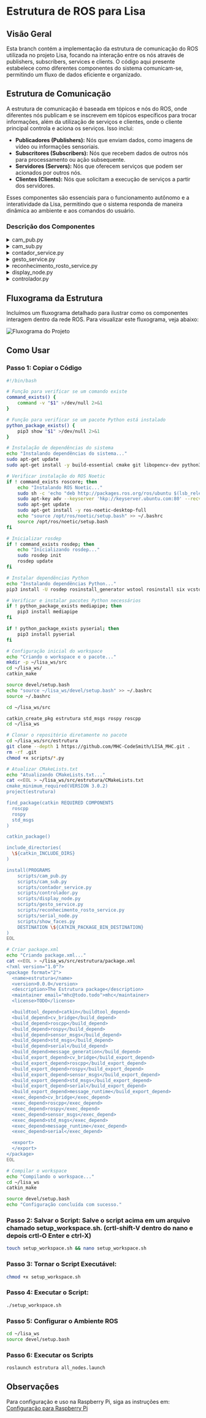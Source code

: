 # Estrutura de ROS para Lisa

## Visão Geral
Esta branch contém a implementação da estrutura de comunicação do ROS utilizada no projeto Lisa, focando na interação entre os nós através de publishers, subscribers, services e clients. O código aqui presente estabelece como diferentes componentes do sistema comunicam-se, permitindo um fluxo de dados eficiente e organizado.

## Estrutura de Comunicação
A estrutura de comunicação é baseada em tópicos e nós do ROS, onde diferentes nós publicam e se inscrevem em tópicos específicos para trocar informações, além da utilização de serviços e clientes, onde o cliente principal controla e aciona os serviços. Isso inclui:

- **Publicadores (Publishers):** Nós que enviam dados, como imagens de vídeo ou informações sensoriais.
- **Subscritores (Subscribers):** Nós que recebem dados de outros nós para processamento ou ação subsequente.
- **Servidores (Servers):** Nós que oferecem serviços que podem ser acionados por outros nós.
- **Clientes (Clients):** Nós que solicitam a execução de serviços a partir dos servidores.

Esses componentes são essenciais para o funcionamento autônomo e a interatividade da Lisa, permitindo que o sistema responda de maneira dinâmica ao ambiente e aos comandos do usuário.

### Descrição dos Componentes

<details>
<summary>cam_pub.py</summary>

#### cam_pub.py
Este script é responsável por capturar imagens da câmera e publicá-las no tópico `/Imagens`.

- **Função `publish_message()`:** Captura imagens da webcam e as publica no tópico `/Imagens`.
  - **`pub = rospy.Publisher('/Imagens', Image, queue_size=10)`:** Inicializa o publisher para o tópico `/Imagens`.
  - **`cap = cv2.VideoCapture(0)`:** Abre a webcam.
  - **`pub.publish(br.cv2_to_imgmsg(frame))`:** Converte a imagem de OpenCV para o formato ROS e publica.

[Veja o código completo aqui](https://github.com/seu_usuario/seu_repositorio/blob/main/src/estrutura/scripts/cam_pub.py)
</details>

<details>
<summary>cam_sub.py</summary>

#### cam_sub.py
Este script se inscreve no tópico `/Imagens` e exibe os frames de vídeo recebidos.

- **Função `callback(data)`:** Recebe e exibe os frames de vídeo.
  - **`br = CvBridge()`:** Converte entre imagens ROS e OpenCV.
  - **`current_frame = br.imgmsg_to_cv2(data)`:** Converte a imagem ROS para OpenCV.
  - **`cv2.imshow("camera", current_frame)`:** Exibe o frame de vídeo.
- **Função `receive_message()`:** Inicializa o nó e se inscreve no tópico `/Imagens`.
  - **`rospy.Subscriber('/Imagens', Image, callback)`:** Se inscreve no tópico e define a função de callback.

[Veja o código completo aqui](https://github.com/seu_usuario/seu_repositorio/blob/main/src/estrutura/scripts/cam_sub.py)
</details>

<details>
<summary>contador_service.py</summary>

#### contador_service.py
Este script implementa o serviço de contagem de dedos utilizando MediaPipe.

- **Função `image_callback(msg)`:** Recebe a imagem do tópico `/Imagens`.
- **Função `process_image(event)`:** Processa a imagem para contar os dedos.
  - **`frame = bridge.imgmsg_to_cv2(self.image, desired_encoding='passthrough')`:** Converte a imagem ROS para OpenCV.
  - **`results = hands.process(frame_rgb)`:** Processa a imagem para detectar mãos.
  - **`self.update_finger_count_streak(finger_count)`:** Atualiza a contagem de dedos.
- **Função `handle_get_finger_count(req)`:** Retorna a contagem de dedos atual.

[Veja o código completo aqui](https://github.com/seu_usuario/seu_repositorio/blob/main/src/estrutura/scripts/contador_service.py)
</details>

<details>
<summary>gesto_service.py</summary>

#### gesto_service.py
Este script implementa o serviço de reconhecimento de gestos utilizando MediaPipe.

- **Função `detect_hand_gesture(frame)`:** Detecta gestos de mão na imagem.
  - **`mp_image = mp.Image(image_format=mp.ImageFormat.SRGB, data=image)`:** Converte a imagem para o formato MediaPipe.
  - **`recognition_result = recognizer.recognize(mp_image)`:** Reconhece gestos na imagem.
  - **`gesture = top_gesture.category_name`:** Obtém o nome do gesto reconhecido.
- **Função `image_callback(msg)`:** Recebe a imagem do tópico `/Imagens`.
  - **`current_image = msg`:** Armazena a imagem recebida.
- **Função `handle_gesture_recognition(req)`:** Processa a imagem e retorna o resultado do reconhecimento de gestos.
  - **`gesture = detect_hand_gesture(frame)`:** Detecta o gesto na imagem atual.
  - **`gesture_counts[gesture] += 1`:** Atualiza a contagem de gestos reconhecidos.
  - **`rospy.set_param('/stop_counting', False)`:** Habilita a contagem de dedos novamente após reconhecer o gesto 5 vezes.
- **Função `gesture_recognition_server()`:** Inicializa o nó do serviço de reconhecimento de gestos.
  - **`rospy.Service('/recognize_gesture', Trigger, handle_gesture_recognition)`:** Define o serviço para reconhecimento de gestos.
  - **`rospy.Subscriber('/Imagens', Image, image_callback)`:** Inscreve-se no tópico de imagens.

[Veja o código completo aqui](https://github.com/seu_usuario/seu_repositorio/blob/main/src/estrutura/scripts/gesto_service.py)
</details>

<details>
<summary>reconhecimento_rosto_service.py</summary>

#### reconhecimento_rosto_service.py
Este script implementa o serviço de reconhecimento de rostos utilizando MediaPipe.

- **Função `image_callback(msg)`:** Recebe a imagem do tópico `/Imagens`.
- **Função `handle_recognize_face(req)`:** Processa a imagem e retorna o resultado do reconhecimento de rosto.
  - **`self.process_image()`:** Processa a imagem para detectar rostos.
  - **`response.success = self.latest_face is not None`:** Verifica se um rosto foi detectado.
- **Função `process_image()`:** Processa a imagem para detectar rostos.
  - **`frame = bridge.imgmsg_to_cv2(self.image, desired_encoding='passthrough')`:** Converte a imagem ROS para OpenCV.
  - **`results = face_detection.process(rgb_frame)`:** Processa a imagem para detectar rostos.
  - **`self.face_pub.publish(bridge.cv2_to_imgmsg(self.latest_face, "bgr8"))`:** Publica a imagem do rosto detectado.

[Veja o código completo aqui](https://github.com/seu_usuario/seu_repositorio/blob/main/src/estrutura/scripts/reconhecimento_rosto_service.py)
</details>

<details>
<summary>display_node.py</summary>

#### display_node.py
Este script exibe GIFs baseados nos gestos reconhecidos.

- **Função `play_gif_with_mpv(gesture)`:** Exibe o GIF correspondente ao gesto reconhecido.
  - **`current_process = subprocess.Popen(command)`:** Executa o comando para exibir o GIF.
- **Função `callback(data)`:** Recebe a mensagem do tópico `/resultados` e determina qual GIF exibir.
  - **`play_gif_with_mpv(gesture_name)`:** Chama a função para exibir o GIF.
- **Função `check_timeout(event)`:** Verifica se houve timeout na recepção das mensagens.
  - **`play_background_gif()`:** Exibe um GIF padrão em caso de timeout.

[Veja o código completo aqui](https://github.com/seu_usuario/seu_repositorio/blob/main/src/estrutura/scripts/display_node.py)
</details>

<details>
<summary>controlador.py</summary>

#### controlador.py
Este script é o cliente principal que aciona diferentes serviços com base nas imagens recebidas.

- **Função `image_callback(msg)`:** Recebe a imagem do tópico `/Imagens`.
- **Função `run()`:** Executa o loop principal do controlador.
  - **`response = self.get_finger_count()`:** Solicita a contagem de dedos.
  - **`gesture_response = self.recognize_gesture()`:** Solicita o reconhecimento de gestos.
  - **`face_response = self.recognize_face()`:** Solicita o reconhecimento de rostos.

[Veja o código completo aqui](https://github.com/seu_usuario/seu_repositorio/blob/main/src/estrutura/scripts/controlador.py)
</details>

## Fluxograma da Estrutura
Incluímos um fluxograma detalhado para ilustrar como os componentes interagem dentro da rede ROS. Para visualizar este fluxograma, veja abaixo:

![Fluxograma do Projeto](Images/fluxograma.png)

## Como Usar

### Passo 1: Copiar o Código

```bash
#!/bin/bash

# Função para verificar se um comando existe
command_exists() {
    command -v "$1" >/dev/null 2>&1
}

# Função para verificar se um pacote Python está instalado
python_package_exists() {
    pip3 show "$1" >/dev/null 2>&1
}

# Instalação de dependências do sistema
echo "Instalando dependências do sistema..."
sudo apt-get update
sudo apt-get install -y build-essential cmake git libopencv-dev python3-pip mpv

# Verificar instalação do ROS Noetic
if ! command_exists roscore; then
    echo "Instalando ROS Noetic..."
    sudo sh -c 'echo "deb http://packages.ros.org/ros/ubuntu $(lsb_release -sc) main" > /etc/apt/sources.list.d/ros-latest.list'
    sudo apt-key adv --keyserver 'hkp://keyserver.ubuntu.com:80' --recv-key C1CF6E31E6BADE8868B172B4F42ED6FBAB17C654
    sudo apt-get update
    sudo apt-get install -y ros-noetic-desktop-full
    echo "source /opt/ros/noetic/setup.bash" >> ~/.bashrc
    source /opt/ros/noetic/setup.bash
fi

# Inicializar rosdep
if ! command_exists rosdep; then
    echo "Inicializando rosdep..."
    sudo rosdep init
    rosdep update
fi

# Instalar dependências Python
echo "Instalando dependências Python..."
pip3 install -U rosdep rosinstall_generator wstool rosinstall six vcstools

# Verificar e instalar pacotes Python necessários
if ! python_package_exists mediapipe; then
    pip3 install mediapipe
fi

if ! python_package_exists pyserial; then
    pip3 install pyserial
fi

# Configuração inicial do workspace
echo "Criando o workspace e o pacote..."
mkdir -p ~/lisa_ws/src
cd ~/lisa_ws/
catkin_make

source devel/setup.bash
echo "source ~/lisa_ws/devel/setup.bash" >> ~/.bashrc
source ~/.bashrc

cd ~/lisa_ws/src

catkin_create_pkg estrutura std_msgs rospy roscpp
cd ~/lisa_ws

# Clonar o repositório diretamente no pacote
cd ~/lisa_ws/src/estrutura
git clone --depth 1 https://github.com/MHC-CodeSmith/LISA_MHC.git .
rm -rf .git
chmod +x scripts/*.py

# Atualizar CMakeLists.txt
echo "Atualizando CMakeLists.txt..."
cat <<EOL > ~/lisa_ws/src/estrutura/CMakeLists.txt
cmake_minimum_required(VERSION 3.0.2)
project(estrutura)

find_package(catkin REQUIRED COMPONENTS
  roscpp
  rospy
  std_msgs
)

catkin_package()

include_directories(
  \${catkin_INCLUDE_DIRS}
)

install(PROGRAMS
    scripts/cam_pub.py
    scripts/cam_sub.py
    scripts/contador_service.py
    scripts/controlador.py
    scripts/display_node.py
    scripts/gesto_service.py
    scripts/reconhecimento_rosto_service.py
    scripts/serial_node.py
    scripts/show_faces.py
    DESTINATION \${CATKIN_PACKAGE_BIN_DESTINATION}
)
EOL

# Criar package.xml
echo "Criando package.xml..."
cat <<EOL > ~/lisa_ws/src/estrutura/package.xml
<?xml version="1.0"?>
<package format="2">
  <name>estrutura</name>
  <version>0.0.0</version>
  <description>The Estrutura package</description>
  <maintainer email="mhc@todo.todo">mhc</maintainer>
  <license>TODO</license>

  <buildtool_depend>catkin</buildtool_depend>
  <build_depend>cv_bridge</build_depend>
  <build_depend>roscpp</build_depend>
  <build_depend>rospy</build_depend>
  <build_depend>sensor_msgs</build_depend>
  <build_depend>std_msgs</build_depend>
  <build_depend>serial</build_depend>
  <build_depend>message_generation</build_depend>
  <build_export_depend>cv_bridge</build_export_depend>
  <build_export_depend>roscpp</build_export_depend>
  <build_export_depend>rospy</build_export_depend>
  <build_export_depend>sensor_msgs</build_export_depend>
  <build_export_depend>std_msgs</build_export_depend>
  <build_export_depend>serial</build_export_depend>
  <build_export_depend>message_runtime</build_export_depend>
  <exec_depend>cv_bridge</exec_depend>
  <exec_depend>roscpp</exec_depend>
  <exec_depend>rospy</exec_depend>
  <exec_depend>sensor_msgs</exec_depend>
  <exec_depend>std_msgs</exec_depend>
  <exec_depend>message_runtime</exec_depend>
  <exec_depend>serial</exec_depend>

  <export>
  </export>
</package>
EOL

# Compilar o workspace
echo "Compilando o workspace..."
cd ~/lisa_ws
catkin_make

source devel/setup.bash
echo "Configuração concluída com sucesso."

```

### Passo 2: Salvar o Script: Salve o script acima em um arquivo chamado setup_workspace.sh. (crtl-shift-V dentro do nano e depois crtl-O Enter e ctrl-X)
```bash
touch setup_workspace.sh && nano setup_workspace.sh
```

### Passo 3: Tornar o Script Executável: 
```bash
chmod +x setup_workspace.sh
```

### Passo 4: Executar o Script: 
```bash
./setup_workspace.sh
```

### Passo 5: Configurar o Ambiente ROS
```bash
cd ~/lisa_ws
source devel/setup.bash
```

### Passo 6: Executar os Scripts
```bash
roslaunch estrutura all_nodes.launch
```

## Observações

Para configuração e uso na Raspberry Pi, siga as instruções em:
[Configuração para Raspberry Pi](link_para_outro_md.md)

